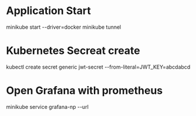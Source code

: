 # Application Start
minikube start --driver=docker
minikube tunnel

# Kubernetes Secreat create
kubectl create secret generic jwt-secret --from-literal=JWT_KEY=abcdabcd

# Open Grafana with prometheus
minikube service grafana-np --url
